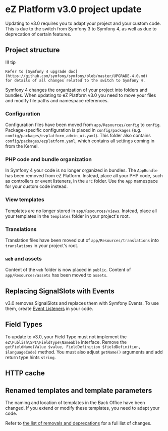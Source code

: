 # eZ Platform v3.0 project update

Updating to v3.0 requires you to adapt your project and your custom code.
This is due to the switch from Symfony 3 to Symfony 4, as well as due to deprecation of certain features.

## Project structure

!!! tip

    Refer to [Symfony 4 upgrade doc](https://github.com/symfony/symfony/blob/master/UPGRADE-4.0.md)
    for details of all changes related to the switch to Symfony 4.

Symfony 4 changes the organization of your project into folders and bundles.
When updating to eZ Platform v3.0 you need to move your files and modify file paths and namespace references.

### Configuration

Configuration files have been moved from `app/Resources/config` to `config`.
Package-specific configuration is placed in `config/packages` (e.g. `config/packages/ezplatform_admin_ui.yaml`).
This folder also contains `config/packages/ezplatform.yaml`, which contains all settings coming in from the Kernel.

### PHP code and bundle organization

In Symfony 4 your code is no longer organized in bundles.
The `AppBundle` has been removed from eZ Platform.
Instead, place all your PHP code, such as controllers or event listeners, in the `src` folder.
Use the `App` namespace for your custom code instead.

### View templates

Templates are no longer stored in `app/Resources/views`.
Instead, place all your templates in the `templates` folder in your project's root.

### Translations

Translation files have been moved out of `app/Resources/translations` into `translations` in your project's root.

### `web` and assets

Content of the `web` folder is now placed in `public`.
Content of `app/Resources/assets` has been moved to `assets`.

## Replacing SignalSlots with Events

v3.0 removes SignalSlots and replaces them with Symfony Events.
To use them, create [Event Listeners](https://symfony.com/doc/4.3/event_dispatcher.html) in your code.

## Field Types

To update to v3.0, your Field Type must not implement the `eZ\Publish\SPI\FieldType\Nameable` interface.
Remove the `getFieldName(Value $value, FieldDefinition $fieldDefinition, $languageCode)` method.
You must also adjust `getName()` arguments and add return type hints `string`.

## HTTP cache

## Renamed templates and template parameters

The naming and location of templates in the Back Office have been changed.
If you extend or modify these templates, you need to adapt your code.

Refer to [the list of removals and deprecations](ez_platform_v3.0_deprecations.md#template-organization)
for a full list of changes.
